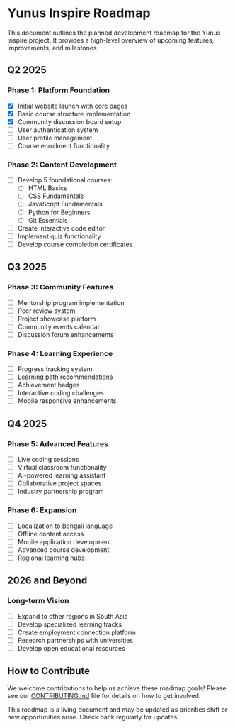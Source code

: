 # Yunus Inspire Roadmap

This document outlines the planned development roadmap for the Yunus Inspire project. It provides a high-level overview of upcoming features, improvements, and milestones.

## Q2 2025

### Phase 1: Platform Foundation

- [x] Initial website launch with core pages
- [x] Basic course structure implementation
- [x] Community discussion board setup
- [ ] User authentication system
- [ ] User profile management
- [ ] Course enrollment functionality

### Phase 2: Content Development

- [ ] Develop 5 foundational courses:
  - [ ] HTML Basics
  - [ ] CSS Fundamentals
  - [ ] JavaScript Fundamentals
  - [ ] Python for Beginners
  - [ ] Git Essentials
- [ ] Create interactive code editor
- [ ] Implement quiz functionality
- [ ] Develop course completion certificates

## Q3 2025

### Phase 3: Community Features

- [ ] Mentorship program implementation
- [ ] Peer review system
- [ ] Project showcase platform
- [ ] Community events calendar
- [ ] Discussion forum enhancements

### Phase 4: Learning Experience

- [ ] Progress tracking system
- [ ] Learning path recommendations
- [ ] Achievement badges
- [ ] Interactive coding challenges
- [ ] Mobile responsive enhancements

## Q4 2025

### Phase 5: Advanced Features

- [ ] Live coding sessions
- [ ] Virtual classroom functionality
- [ ] AI-powered learning assistant
- [ ] Collaborative project spaces
- [ ] Industry partnership program

### Phase 6: Expansion

- [ ] Localization to Bengali language
- [ ] Offline content access
- [ ] Mobile application development
- [ ] Advanced course development
- [ ] Regional learning hubs

## 2026 and Beyond

### Long-term Vision

- [ ] Expand to other regions in South Asia
- [ ] Develop specialized learning tracks
- [ ] Create employment connection platform
- [ ] Research partnerships with universities
- [ ] Develop open educational resources

## How to Contribute

We welcome contributions to help us achieve these roadmap goals! Please see our [CONTRIBUTING.md](../CONTRIBUTING.md) file for details on how to get involved.

This roadmap is a living document and may be updated as priorities shift or new opportunities arise. Check back regularly for updates.
